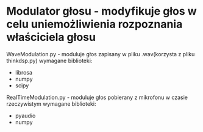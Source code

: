 # Modulator głosu - modyfikuje głos w celu uniemożliwienia rozpoznania właściciela głosu

WaveModulation.py - moduluje głos zapisany w pliku .wav(korzysta z pliku thinkdsp.py)
wymagane biblioteki:
- librosa
- numpy
- scipy

RealTimeModulation.py - moduluje głos pobierany z mikrofonu w czasie rzeczywistym
wymagane biblioteki:
- pyaudio
- numpy

